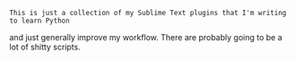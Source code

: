 	This is just a collection of my Sublime Text plugins that I'm writing to learn Python
and just generally improve my workflow. There are probably going to be a lot of shitty scripts.
